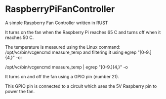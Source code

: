 # RaspberryPiFanController
A simple Raspberry Fan Controller written in RUST

It turns on the fan when the Raspberry Pi reaches 65 C and turns off when it reaches 50 C.

The temperature is measured using the Linux command: 
/opt/vc/bin/vcgencmd measure_temp and filtering it using egrep "[0-9.]{4,}" -o:

/opt/vc/bin/vcgencmd measure_temp | egrep "[0-9.]{4,}" -o 

It turns on and off the fan using a GPIO pin (number 21). 

This GPIO pin is connected to a circuit which uses the 5V Raspberry pin to power the fan.



